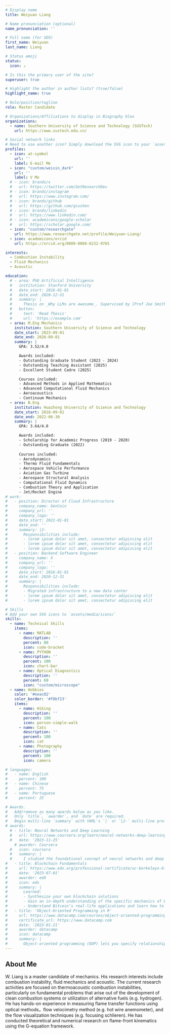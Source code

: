 ```yaml
---
# Display name
title: Weiyuan Liang

# Name pronunciation (optional)
name_pronunciation: ''

# Full name (for SEO)
first_name: Weiyuan
last_name: Liang

# Status emoji
status:
  icon: ☕️

# Is this the primary user of the site?
superuser: true

# Highlight the author in author lists? (true/false)
highlight_name: true

# Role/position/tagline
role: Master Candidate

# Organizations/Affiliations to display in Biography blox
organizations:
  - name: Southern University of Science and Technology (SUSTech)
    url: https://www.sustech.edu.cn/

# Social network links
# Need to use another icon? Simply download the SVG icon to your `assets/media/icons/` folder.
profiles:
  - icon: at-symbol
    url: ''
    label: E-mail Me
  - icon: "custom/weixin_dark"
    url: ''
    label: V Me
  # - icon: brands/x
  #   url: https://twitter.com/GetResearchDev
  # - icon: brands/instagram
  #   url: https://www.instagram.com/
  # - icon: brands/github
  #   url: https://github.com/gcushen
  # - icon: brands/linkedin
  #   url: https://www.linkedin.com/
  # - icon: academicons/google-scholar
  #   url: https://scholar.google.com/
  - icon: "custom/researchgate"
    url: https://www.researchgate.net/profile/Weiyuan-Liang/
  - icon: academicons/orcid
    url: https://orcid.org/0009-0004-6232-9765

interests:
  - Combustion Instability
  - Fluid Mechanics
  - Acoustic

education:
  # - area: PhD Artificial Intelligence
  #   institution: Stanford University
  #   date_start: 2016-01-01
  #   date_end: 2020-12-31
  #   summary: |
  #     Thesis on _Why LLMs are awesome_. Supervised by [Prof Joe Smith](https://example.com). Presented papers at 5 IEEE conferences with the contributions being published in 2 Springer journals.
  #   button:
  #     text: 'Read Thesis'
  #     url: 'https://example.com'
  - area: M.Eng Mechanics
    institution: Southern University of Science and Technology
    date_start: 2023-09-01
    date_end: 2026-09-01
    summary: |
      GPA: 3.52/4.0

      Awards included:
      - Outstanding Graduate Student (2023 - 2024)
      - Outstanding Teaching Assistant (2025) 
      - Excellent Student Cadre (2025)

      Courses included:
      - Advanced Methods in Applied Mathematics
      - Advanced Computational Fluid Mechanics
      - Aeroacoustics
      - Continuum Mechanics
  - area: B.Eng
    institution: Huazhong University of Science and Technology
    date_start: 2018-09-01
    date_end: 2022-06-30
    summary: |
      GPA: 3.64/4.0

      Awards included:
      - Scholarship for Academic Progress (2019 - 2020)
      - Outstanding Graduate (2022) 
      
      Courses included:
      - Aerodynamics
      - Thermo Fluid Fundamentals
      - Aerospace Vehicle Performance
      - Aviation Gas Turbine
      - Aerospace Structural Analysis
      - Computational Fluid Dynamics
      - Combustion Theory and Application
      - Jet/Rocket Engine 
# work:
#   - position: Director of Cloud Infrastructure
#     company_name: GenCoin
#     company_url: ''
#     company_logo: ''
#     date_start: 2021-01-01
#     date_end: ''
#     summary: |2-
#       Responsibilities include:
#       - lorem ipsum dolor sit amet, consectetur adipiscing elit
#       - lorem ipsum dolor sit amet, consectetur adipiscing elit
#       - lorem ipsum dolor sit amet, consectetur adipiscing elit
#   - position: Backend Software Engineer
#     company_name: X
#     company_url: ''
#     company_logo: ''
#     date_start: 2016-01-01
#     date_end: 2020-12-31
#     summary: |
#       Responsibilities include:
#       - Migrated infrastructure to a new data center
#       - lorem ipsum dolor sit amet, consectetur adipiscing elit
#       - lorem ipsum dolor sit amet, consectetur adipiscing elit

# Skills
# Add your own SVG icons to `assets/media/icons/`
skills:
  - name: Technical Skills
    items:
      - name: MATLAB
        description: ''
        percent: 80
        icon: code-bracket
      - name: PYTHON
        description: ''
        percent: 100
        icon: chart-bar
      - name: Optical Diagnostics
        description: ''
        percent: 60
        icon: "custom/microscope"
  - name: Hobbies
    color: '#eeac02'
    color_border: '#f0bf23'
    items:
      - name: Hiking
        description: ''
        percent: 100
        icon: person-simple-walk
      - name: Cats
        description: ''
        percent: 100
        icon: cat
      - name: Photography
        description: ''
        percent: 100
        icon: camera

# languages:
#   - name: English
#     percent: 100
#   - name: Chinese
#     percent: 75
#   - name: Portuguese
#     percent: 25

# Awards.
#   Add/remove as many awards below as you like.
#   Only `title`, `awarder`, and `date` are required.
#   Begin multi-line `summary` with YAML's `|` or `|2-` multi-line prefix and indent 2 spaces below.
# awards:
  # - title: Neural Networks and Deep Learning
  #   url: https://www.coursera.org/learn/neural-networks-deep-learning
  #   date: '2023-11-25'
    # awarder: Coursera
  #   icon: coursera
  #   summary: |
  #     I studied the foundational concept of neural networks and deep learning. By the end, I was familiar with the significant technological trends driving the rise of deep learning; build, train, and apply fully connected deep neural networks; implement efficient (vectorized) neural networks; identify key parameters in a neural network’s architecture; and apply deep learning to your own applications.
#   - title: Blockchain Fundamentals
#     url: https://www.edx.org/professional-certificate/uc-berkeleyx-blockchain-fundamentals
#     date: '2023-07-01'
#     awarder: edX
#     icon: edx
#     summary: |
#       Learned:
#       - Synthesize your own blockchain solutions
#       - Gain an in-depth understanding of the specific mechanics of Bitcoin
#       - Understand Bitcoin’s real-life applications and learn how to attack and destroy Bitcoin, Ethereum, smart contracts and Dapps, and alternatives to Bitcoin’s Proof-of-Work consensus algorithm
#   - title: 'Object-Oriented Programming in R'
#     url: https://www.datacamp.com/courses/object-oriented-programming-with-s3-and-r6-in-r
#     certificate_url: https://www.datacamp.com
#     date: '2023-01-21'
#     awarder: datacamp
#     icon: datacamp
#     summary: |
#       Object-oriented programming (OOP) lets you specify relationships between functions and the objects that they can act on, helping you manage complexity in your code. This is an intermediate level course, providing an introduction to OOP, using the S3 and R6 systems. S3 is a great day-to-day R programming tool that simplifies some of the functions that you write. R6 is especially useful for industry-specific analyses, working with web APIs, and building GUIs.
---
```


## About Me

W. Liang is a master candidate of mechanics. His research interests include combustion instability, fluid mechanics and acoustic. The current research activities are focused on thermoacoustic combustion instabilities, particularly on fundamental problems that arise out of the development of clean combustion systems or utilization of alternative fuels (e.g. hydrogen). He has hands-on experience in measuring flame transfer functions using optical methods，flow velocimetry method (e.g. hot wire anemometer), and the flow visualization techniques (e.g. focusing schlieren). He has conducted theoretical and numerical research on flame-front kinematics using the G-equation framework.
